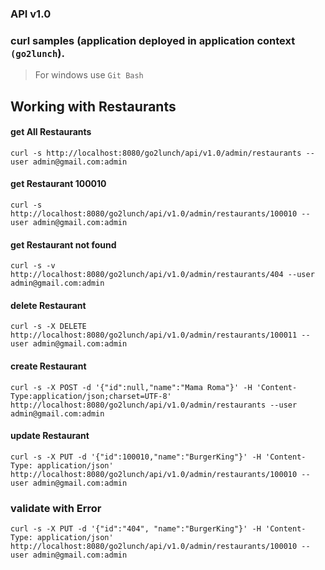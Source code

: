 ### API v1.0
### curl samples (application deployed in application context `(go2lunch`).
> For windows use `Git Bash`
## Working with Restaurants
#### get All Restaurants 
`curl -s http://localhost:8080/go2lunch/api/v1.0/admin/restaurants --user admin@gmail.com:admin`
#### get Restaurant 100010
`curl -s http://localhost:8080/go2lunch/api/v1.0/admin/restaurants/100010 --user admin@gmail.com:admin`
#### get Restaurant not found
`curl -s -v http://localhost:8080/go2lunch/api/v1.0/admin/restaurants/404 --user admin@gmail.com:admin`
#### delete Restaurant
`curl -s -X DELETE http://localhost:8080/go2lunch/api/v1.0/admin/restaurants/100011 --user admin@gmail.com:admin`
#### create Restaurant
`curl -s -X POST -d '{"id":null,"name":"Mama Roma"}' -H 'Content-Type:application/json;charset=UTF-8' http://localhost:8080/go2lunch/api/v1.0/admin/restaurants --user admin@gmail.com:admin`
#### update Restaurant
`curl -s -X PUT -d '{"id":100010,"name":"BurgerKing"}' -H 'Content-Type: application/json' http://localhost:8080/go2lunch/api/v1.0/admin/restaurants/100010 --user admin@gmail.com:admin`

### validate with Error
`curl -s -X PUT -d '{"id":"404", "name":"BurgerKing"}' -H 'Content-Type: application/json' http://localhost:8080/go2lunch/api/v1.0/admin/restaurants/100010 --user admin@gmail.com:admin`

